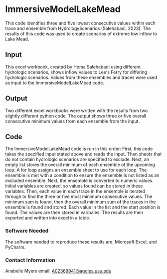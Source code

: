 # ImmersiveModelLakeMead
This code identifies three and five lowest consecutive values within each trace and ensemble from HydrologyScenarios (Salehabadi, 2023). The results of this code was used to create scenarios of extreme low inflow to Lake Mead.
## Input
This excel workbook, created by Homa Salehabadi using different hydrologic scenarios, shows inflow values to Lee's Ferry for differing hydrologic scenarios. Values from these ensembles and traces were used as input to the ImmersiveModelLakeMead code.
## Output
Two different excel workbooks were written with the results from two slightly different python code. The output shows three or five overall consecutive minimum values from each ensemble from the input.
## Code
The ImmersiveModelLakeMead code is run in this order:
First, this code takes the specified input stated above and reads the input. Then sheets that do not contain hydrologic scenarios are specified to exclude. Next, an empty list stores the overall minimum of each ensemble of the upcoming loop. A for loop assigns an ensemble sheet to use for each loop. The ensemble is met with a condition to ensure the ensemble is not listed as an excluded ensemble. Next, the ensemble is converted to numeric values. Initial variables are created, so values found can be stored in these variables. Then, each value in each trace in the ensemble is iterated through to find the three or five most minimum consecutive values. The minimum sum is found, then the overall minimum sum of the traces in the ensemble is found and stored. Each value in the list and the start position is found. The values are then stored in varibales. The results are then exported and written into excel in a table.
### Software Needed
The software needed to reproduce these results are, Microsoft Excel, and PyCharm.
### Contact Information
Anabelle Myers
email: A02369941@aggies.usu.edu
